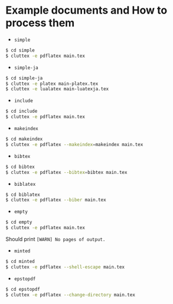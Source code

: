 Example documents and How to process them
=====

* `simple`

```sh
$ cd simple
$ cluttex -e pdflatex main.tex
```

* `simple-ja`

```sh
$ cd simple-ja
$ cluttex -e platex main-platex.tex
$ cluttex -e lualatex main-luatexja.tex
```

* `include`

```sh
$ cd include
$ cluttex -e pdflatex main.tex
```

* `makeindex`

```sh
$ cd makeindex
$ cluttex -e pdflatex --makeindex=makeindex main.tex
```

* `bibtex`

```sh
$ cd bibtex
$ cluttex -e pdflatex --bibtex=bibtex main.tex
```

* `biblatex`

```sh
$ cd biblatex
$ cluttex -e pdflatex --biber main.tex
```

* `empty`

```sh
$ cd empty
$ cluttex -e pdflatex main.tex
```

Should print `[WARN] No pages of output.`

* `minted`

```sh
$ cd minted
$ cluttex -e pdflatex --shell-escape main.tex
```

* `epstopdf`

```sh
$ cd epstopdf
$ cluttex -e pdflatex --change-directory main.tex
```
